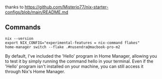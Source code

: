 thanks to https://github.com/Misterio77/nix-starter-configs/blob/main/README.md

## Commands

```
nix --version
export NIX_CONFIG="experimental-features = nix-command flakes"
home-manager switch --flake .#nusendra@macbook-pro-m2

```

By default, I've included the 'Hello' program in Home Manager, allowing you to test it by simply running the command hello in your terminal. Even if the 'Hello' program isn't installed on your machine, you can still access it through Nix's Home Manager.
